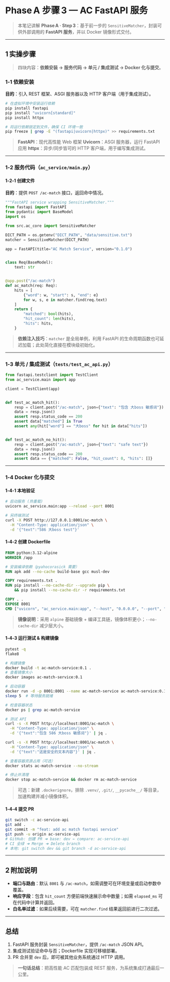 # Phase A 步骤 3 — AC FastAPI 服务

> 本笔记讲解 **Phase A · Step 3**：基于前一步的 `SensitiveMatcher`，封装可供外部调用的 **FastAPI 服务**，并以 Docker 镜像形式交付。

---

## 1 实操步骤

> 四块内容：**依赖安装 → 服务代码 → 单元 / 集成测试 → Docker 化与提交**。

### 1‑1 依赖安装

**目的**：引入 REST 框架、ASGI 服务器以及 HTTP 客户端（用于集成测试）。

```bash
# 在虚拟环境中安装运行依赖
pip install fastapi
pip install "uvicorn[standard]"
pip install httpx

# 将运行依赖锁定到文件，确保 CI 环境一致
pip freeze | grep -E "(fastapi|uvicorn|httpx)" >> requirements.txt
```

> **FastAPI**：现代高性能 Web 框架
> **Uvicorn**：ASGI 服务器，运行 FastAPI 应用
> **httpx**：异步/同步皆可的 HTTP 客户端，用于编写集成测试。

---

### 1‑2 服务代码（`ac_service/main.py`）

#### 1‑2‑1 创建文件

**目的**：提供 `POST /ac-match` 接口，返回命中情况。

```python
"""FastAPI service wrapping SensitiveMatcher."""
from fastapi import FastAPI
from pydantic import BaseModel
import os

from src.ac_core import SensitiveMatcher

DICT_PATH = os.getenv("DICT_PATH", "data/sensitive.txt")
matcher = SensitiveMatcher(DICT_PATH)

app = FastAPI(title="AC Match Service", version="0.1.0")


class Req(BaseModel):
    text: str


@app.post("/ac-match")
def ac_match(req: Req):
    hits = [
        {"word": w, "start": s, "end": e}
        for w, s, e in matcher.find(req.text)
    ]
    return {
        "matched": bool(hits),
        "hit_count": len(hits),
        "hits": hits,
    }

```

> **依赖注入技巧**：`matcher` 是全局单例，利用 FastAPI 的生命周期函数也可延迟加载；此处简化直接在模块级初始化。

---

### 1‑3 单元 / 集成测试（`tests/test_ac_api.py`）

```python
from fastapi.testclient import TestClient
from ac_service.main import app

client = TestClient(app)


def test_ac_match_hit():
    resp = client.post("/ac-match", json={"text": "包含 大boss 敏感词"})
    data = resp.json()
    assert resp.status_code == 200
    assert data["matched"] is True
    assert any(hit["word"] == "大boss" for hit in data["hits"])


def test_ac_match_no_hit():
    resp = client.post("/ac-match", json={"text": "safe text"})
    data = resp.json()
    assert resp.status_code == 200
    assert data == {"matched": False, "hit_count": 0, "hits": []}

```

---

### 1‑4 Docker 化与提交

#### 1‑4‑1 本地验证

```bash
# 启动服务 (热重载)
uvicorn ac_service.main:app --reload --port 8001

# 另终端测试
curl -X POST http://127.0.0.1:8001/ac-match \
  -H "Content-Type: application/json" \
  -d '{"text":"586 大boss test"}'
```

#### 1‑4‑2 创建 Dockerfile

```Dockerfile
FROM python:3.12-alpine
WORKDIR /app

# 安装编译依赖（pyahocorasick 需要）
RUN apk add --no-cache build-base gcc musl-dev

COPY requirements.txt .
RUN pip install --no-cache-dir --upgrade pip \
    && pip install --no-cache-dir -r requirements.txt

COPY . .
EXPOSE 8001
CMD ["uvicorn", "ac_service.main:app", "--host", "0.0.0.0", "--port", "8001"]
```

> **镜像说明**：采用 `alpine` 基础镜像 + 编译工具链，镜像体积更小；`--no-cache-dir` 减少层大小。

#### 1‑4‑3 运行测试 & 构建镜像

```bash
pytest -q
flake8

# 构建镜像
docker build -t ac-match-service:0.1 .
# 查看镜像大小
docker images ac-match-service:0.1

# 启动容器
docker run -d -p 8001:8001 --name ac-match-service ac-match-service:0.1
sleep 5  # 等待服务就绪

# 检查容器状态
docker ps | grep ac-match-service

# 测试 API
curl -s -X POST http://localhost:8001/ac-match \
  -H "Content-Type: application/json" \
  -d '{"text":"包含 586 大boss 敏感词"}' | jq .

curl -s -X POST http://localhost:8001/ac-match \
  -H "Content-Type: application/json" \
  -d '{"text":"这是安全的文本内容"}' | jq .

# 查看容器资源占用（可选）
docker stats ac-match-service --no-stream

# 停止并清理
docker stop ac-match-service && docker rm ac-match-service
```

> 可选：新建 `.dockerignore`，排除 `.venv/`, `.git/`, `__pycache__/` 等目录，加速构建并减小镜像体积。

#### 1‑4‑4 提交 PR

```bash
git switch -c ac-service-api
git add .
git commit -m "feat: add ac match fastapi service"
git push -u origin ac-service-api
# GitHub: 创建 PR ➜ base: dev ← compare: ac-service-api
# CI 全绿 ➜ Merge ➜ Delete branch
# 本地: git switch dev && git branch -d ac-service-api
```

---

## 2 附加说明

- **端口与路由**：默认 `8001` 与 `/ac-match`，如需调整可在环境变量或启动参数中覆盖。
- **响应字段**：包含 `hit_count` 方便前端快速展示命中数量；如需 `elapsed_ms` 可在代码中计算并返回。
- **白名单过滤**：如果后续需要，可在 `matcher.find` 结果返回前进行二次过滤。

---

## 总结

1. FastAPI 服务封装 `SensitiveMatcher`，提供 `/ac-match` JSON API。
2. 集成测试验证命中与否；Dockerfile 实现可移植部署。
3. PR 合并至 `dev` 后，即可被其他业务系统通过 HTTP 调用。

> **一句话总结**：把高性能 AC 匹配包装成 REST 服务，为系统集成打通最后一公里。
